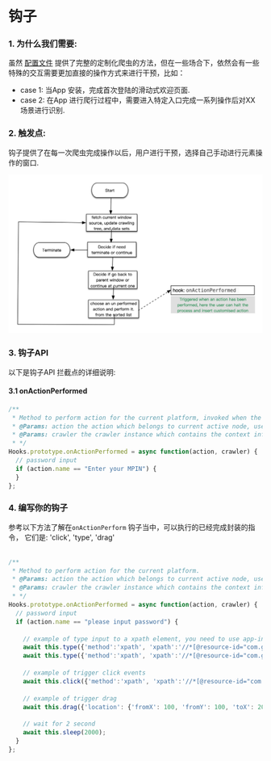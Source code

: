 # 钩子

### 1. **为什么我们需要:**

虽然 [配置文件](/guide/configuration.md) 提供了完整的定制化爬虫的方法，但在一些场合下，依然会有一些特殊的交互需要更加直接的操作方式来进行干预，比如：

* case 1: 当App 安装，完成首次登陆的滑动式欢迎页面.
* case 2: 在App 进行爬行过程中，需要进入特定入口完成一系列操作后对XX 场景进行识别.

### 2. 触发点:

钩子提供了在每一次爬虫完成操作以后，用户进行干预，选择自己手动进行元素操作的窗口.

![](./assets/nosmoke-hook-2.0.png)

### 3. 钩子API

以下是钩子API 拦截点的详细说明:

#### 3.1 onActionPerformed

```js
/**
 * Method to perform action for the current platform, invoked when the action is going to perform
 * @Params: action the action which belongs to current active node, user can determine the priority of action execution
 * @Params: crawler the crawler instance which contains the context information as well as crawler config
 * */
Hooks.prototype.onActionPerformed = async function(action, crawler) {
  // password input
  if (action.name == "Enter your MPIN") {
  }
};
```

### 4. 编写你的钩子

参考以下方法了解在`onActionPerform` 钩子当中，可以执行的已经完成封装的指令， 它们是: 'click', 'type', 'drag'

```js

/**
 * Method to perform action for the current platform.
 * @Params: action the action which belongs to current active node, user can determine the priority of action execution
 * @Params: crawler the crawler instance which contains the context information as well as crawler config
 * */
Hooks.prototype.onActionPerformed = async function(action, crawler) {
  // password input
  if (action.name == "please input password") {

    // example of type input to a xpath element, you need to use app-inspector to get the correct xpath value
    await this.type({'method':'xpath', 'xpath':'//*[@resource-id="com.github.android_app_bootstrap:id/mobileNoEditText"]', 'value': '中文+Test+12345678'});
    await this.type({'method':'xpath', 'xpath':'//*[@resource-id="com.github.android_app_bootstrap:id/codeEditText"]', 'value': '1111111'});

    // example of trigger click events
    await this.click({'method':'xpath', 'xpath':'//*[@resource-id="com.github.android_app_bootstrap:id/login_button"]'});

    // example of trigger drag
    await this.drag({'location': {'fromX': 100, 'fromY': 100, 'toX': 200, 'toY': 200}, 'duration': 2.0});

    // wait for 2 second
    await this.sleep(2000);
  }
};

```

